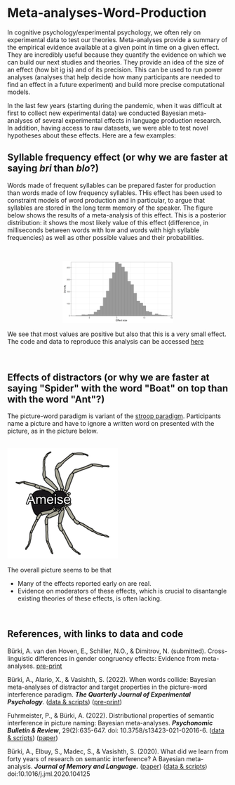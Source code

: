 # Meta-analyses-Word-Production

In cognitive psychology/experimental psychology, we often rely on experimental data to test our theories. Meta-analyses provide a summary of the empirical evidence available at a given point in time on a given effect. They are incredibly useful because they quantify the evidence on which we can build our next studies and theories. They provide an idea of the size of an effect (how bit ig is) and of its precision. This can be used to run power analyses (analyses that help decide how many participants are needed to find an effect in a future experiment) and build more precise computational models.

In the last few years (starting during the pandemic, when it was difficult at first to collect new experimental data) we conducted Bayesian meta-analyses of several experimental effects in language production research. In addition, having access to raw datasets, we were able to test novel hypotheses about these effects. Here are a few examples:



## Syllable frequency effect (or why we are faster at saying _bri_ than _blo_?)
Words made of frequent syllables can be prepared faster for production than words made of low frequency syllables. THis effect has been used to constraint models of word production and in particular, to argue that syllables are stored in the long term memory of the speaker. The figure below shows the results of a meta-analysis of this effect. This is a posterior distribution: it shows the most likely value of this effect (difference, in milliseconds between words with low and words with high syllable frequencies) as well as other possible values and their probabilities.

<br>

<p align="center">

<img src="./Post_Distr_an1.png" width=50% height=50%>
 
<br>

We see that most values are positive but also that this is a very small effect. 
The code and data to reproduce this analysis can be accessed [here](https://osf.io/4nmbj/)


<br>
  
## Effects of distractors (or why we are faster at saying "Spider" with the word "Boat" on top than with the word "Ant"?)
The picture-word paradigm is variant of the [stroop paradigm](https://www.psytoolkit.org/experiment-library/stroop.html). Participants name a picture and have to ignore a written word on presented with the picture, as in the picture below. 
 
<br>

 
<img src="./038_Spinne_SemRelated.png" width=50% height=50%>
 

<br>

The overall picture seems to be that
- Many of the effects reported early on are real. 
- Evidence on moderators of these effects, which is crucial to disantangle existing theories of these effects, is often lacking. 
  
  
<br>

## References, with links to data and code

Bürki, A. van den Hoven, E., Schiller, N.O., & Dimitrov, N. (submitted). Cross-linguistic differences in gender congruency effects: Evidence from meta-analyses. [pre-print](https://arxiv.org/abs/2109.03490)  

Bürki, A., Alario, X., & Vasishth, S. (2022). When words collide: Bayesian meta-analyses of distractor and target properties in the picture-word interference paradigm. _**The Quarterly Journal of Experimental Psychology**_. ([data & scripts](https://osf.io/sjn5b/)) ([pre-print](https://arxiv.org/abs/2008.03972))
  
Fuhrmeister, P., & Bürki, A. (2022). Distributional properties of semantic interference in picture naming: Bayesian meta-analyses.  _**Psychonomic Bulletin & Review**_, 29(2):635-647. doi: 10.3758/s13423-021-02016-6. 
([data & scripts](https://osf.io/v2fx5/)) ([paper](https://link.springer.com/article/10.3758/s13423-021-02016-6))
  
Bürki, A., Elbuy, S., Madec, S., & Vasishth, S. (2020). What did we learn from forty years of research on semantic interference? A Bayesian meta-analysis. _**Journal of Memory and Language.**_ ([paper](https://www.sciencedirect.com/science/article/pii/S0749596X20300395)) ([data & scripts](https://osf.io/k6f4c/)) doi:10.1016/j.jml.2020.104125

 
  



 




